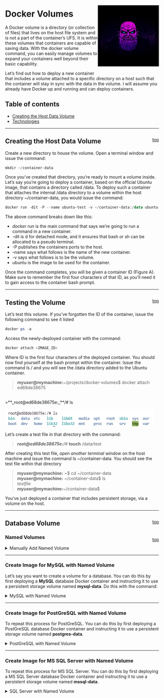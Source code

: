 <a name="top"></a>
<div style="float:right"> 

![Thanos](./docs/img/thumb-201102.jpg)

 </div>

# Docker Volumes
A Docker volume is a directory (or collection of files) that lives on the host file system and is not a part of the container’s UFS. It is within these volumes that containers are capable of saving data. With the docker volume command, you can easily manage volumes to expand your containers well beyond their basic capability.

Let’s find out how to deploy a new container that includes a volume attached to a specific directory on a host such that the container will stay in sync with the data in the volume. I will assume you already have Docker up and running and can deploy containers.

## Table of contents
* [Creating the Host Data Volume](#creating-the-host-data-volume)
* [Technologies](#technologies)

---

<div style="float:right"> 

[top](#top)

 </div>
	
## Creating the Host Data Volume
Create a new directory to house the volume. Open a terminal window and issue the command:

```Powershell
mkdir ~/container-data
```

Once you’ve created that directory, you’re ready to mount a volume inside. Let’s say you’re going to deploy a container, based on the official Ubuntu image, that contains a directory called /data. To deploy such a container that attaches the internal /data directory to a volume within the host directory ~/container-data, you would issue the command:

```Powershell
docker run -dit -P --name ubuntu-test -v ~/container-data:/data ubuntu
```

<!--
ed68de38675
-->

The above command breaks down like this:

* _docker run_ is the main command that says we’re going to run a command in a new container.
* -dit is d for detached mode, and it ensures that bash or sh can be allocated to a pseudo terminal.
* -P publishes the containers ports to the host.
* –name says what follows is the name of the new container.
* -v says what follows is to be the volume.
* ubuntu is the image to be used for the container.

Once the command completes, you will be given a container ID (Figure A). Make sure to remember the first four characters of that ID, as you’ll need it to gain access to the container bash prompt.

---

<div style="float:right"> 

[top](#top)

 </div>
	

## Testing the Volume
Let’s test this volume. If you’ve forgotten the ID of the container, issue the following command to see it listed

```Powershell
docker ps -a
```

Access the newly-deployed container with the command:

```Powershell
docker attach <IMAGE_ID>
```


Where ID is the first four characters of the deployed container. You should now find yourself at the bash prompt within the container. Issue the command ls / and you will see the /data directory added to the Ubuntu container.

>
>**myuser@mymachine:**~/projects/docker-volumes$ docker attach ed68de38675
<br />
>**_root@ed68de38675e:_**/# ls

![image directories](./docs/img/img1.jpg)

Let’s create a test file in that directory with the command:

>**_root@ed68de38675e:_**/# **touch** /data/test

After creating this test file, _open another terminal window_ on the host machine and issue the command ls ~/container-data. You should see the test file within that directory

>**myuser@mymachine:** \~\$ cd ~/container-data <br />
>**myuser@mymachine:** ~/container-data$ ls <br />
_testfile_ <br />
>**myuser@mymachine:**~/container-data$ <br />
>

You’ve just deployed a container that includes persistent storage, via a volume on the host.

---
 
<div style="float:right"> 

[top](#top)

 </div>
	

## Database Volume



<div style="float:right"> 

[top](#top)

 </div>

### Named Volumes



<details>
  <summary>Manually Add Named Volume</summary>
  
>**myuser@mymachine:**~/projects/docker-volumes$ docker volume create mysql-test <br />
mysql-test <br />
>**myuser@mymachine:**~/projects/docker-volumes$ docker volume list <br />
DRIVER    VOLUME NAME <br />
local     mysql-test <br />
local     vscode <br />
>**myuser@mymachine:**~/projects/docker-volumes$ docker volume inspect mysql-test  
 [
 <br />        {
 <br />            "CreatedAt": "2021-10-25T20:15:19Z",
 <br />            "Driver": "local",
 <br />            "Labels": {},
 <br />            "Mountpoint": "/var/lib/docker/volumes/mysql-test/_data",
 <br />            "Name": "mysql-test",
 <br />            "Options": {},
 <br />            "Scope": "local"
 <br />        }
 <br />    ]  <br />
>**myuser@mymachine:**~/projects/docker-volumes$ docker volume rm mysql-test <br /> 
mysql-test <br /> 
>**myuser@mymachine:**~/projects/docker-volumes$ docker volume list <br /> 
DRIVER    VOLUME NAME  <br /> 
local     vscode <br /> 
</details>


---

### Create Image for MySQL with Named Volume

Let’s say you want to create a volume for a database. You can do this by first deploying a **MySQL** database Docker container and instructing it to use a persistent storage volume named **mysql-data**. Do this with the command:


<details>
<summary>MySQL with Named Volume </summary>

<p>

```bash

docker run --name mysql-test -v mysql-data:/var/lib/mysql -e MYSQL_ROOT_PASSWORD=Pass2020! -p 3306:3306 -d mysql:latest


```

**Note:**  In the above command, the -e switch informs docker what follows is an environment variable.
</p>
</details>  

---
### Create Image for PostGreSQL with Named Volume

To repeat this process for PostGreSQL. You can do this by first deploying a PostGreSQL database Docker container and instructing it to use a persistent storage volume named **postgres-data**. 


<details>
<summary>PostGreSQL with Named Volume </summary>

<p>

```bash

docker run -d --name dev-postgres -e POSTGRES_PASSWORD=Pass2020! -v postgres-data:/var/lib/postgresql/data -p 5432:5432 postgres

```

**Note:**  The default username is postgres; Use this when trying to connect
</p>
</details>  

---
### Create Image for MS SQL Server with Named Volume

To repeat this process for MS SQL Server. You can do this by first deploying a MS SQL Server database Docker container and instructing it to use a persistent storage volume named **mssql-data**. 


<details>
<summary>SQL Server with Named Volume </summary>

<p>

```bash

docker run -e 'ACCEPT_EULA=Y' -e 'SA_PASSWORD=Pass2020!' -v mssql-data:/var/opt/mssql -p 1433:1433 --name dev-mssql -h dev-mssql -d mcr.microsoft.com/mssql/server:2019-latest 

```
	
Connect to the container
	
```bash
docker exec -it dev-mssql /opt/mssql-tools/bin/sqlcmd -S localhost -U sa -P Pass2020!
```
Run the SQL commands (some DB tools need a database to exist before connecting)
```console
1> create database mydb
2> go
```
	
	
[DockerHub - Microsoft SQL Server](https://hub.docker.com/_/microsoft-mssql-server)
</p>
</details>  
